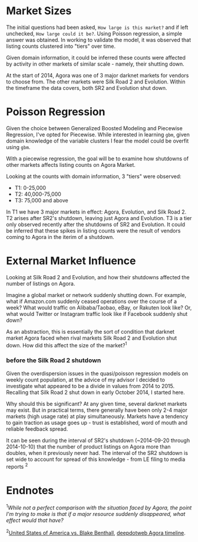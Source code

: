 # Market Sizes

The initial questions had been asked, `How large is this market?` and if left unchecked, `How large could it be?`. Using Poisson regression, a simple answer was obtained. In working to validate the model, it was observed that listing counts clustered into "tiers" over time.

Given domain information, it could be inferred these counts were affected by activity in other markets of similar scale - namely, their shutting down. 

At the start of 2014, Agora was one of 3 major darknet markets for vendors to choose from. The other markets were Silk Road 2 and Evolution. Within the timeframe the data covers, both SR2 and Evolution shut down. 


# Poisson Regression

Given the choice between Generalized Boosted Modeling and Piecewise Regression, I've opted for Piecewise. While interested in learning `gbm`, given domain knowledge of the variable clusters I fear the model could be overfit using `gbm`. 

With a piecewise regression, the goal will be to examine how shutdowns of other markets affects listing counts on Agora Market.

Looking at the counts with domain information, 3 "tiers" were observed:

- T1: 0-25,000
- T2: 40,000-75,000
- T3: 75,000 and above

In T1 we have 3 major markets in effect: Agora, Evolution, and Silk Road 2. T2 arises after SR2's shutdown, leaving just Agora and Evolution. T3 is a tier only observed recently after the shutdowns of SR2 and Evolution. It could be inferred that these spikes in listing counts were the result of vendors coming to Agora in the iterim of a shutdown. 

# External Market Influence

Looking at Silk Road 2 and Evolution, and how their shutdowns affected the number of listings on Agora. 

Imagine a global market or network suddenly shutting down. For example, what if Amazon.com suddenly ceased operations over the course of a week? What would traffic on Alibaba/Taobao, eBay, or Rakuten look like? Or, what would Twitter or Instagram traffic look like if Facebook suddenly shut down? 

As an abstraction, this is essentially the sort of condition that darknet market Agora faced when rival markets Silk Road 2 and Evolution shut down. How did this affect the size of the market?<sup>1</sup>


### before the Silk Road 2 shutdown

Given the overdispersion issues in the quasi/poisson regression models on weekly count population, at the advice of my advisor I decided to investigate what appeared to be a divide in values from 2014 to 2015. Recalling that Silk Road 2 shut down in early October 2014, I started here.

Why should this be significant? At any given time, several darknet markets may exist. But in practical terms, there generally have been only 2-4 major markets (high usage rate) at play simultaneously. Markets have a tendency to gain traction as usage goes up - trust is established, word of mouth and reliable feedback spread.

It can be seen during the interval of SR2's shutdown (~2014-09-20 through 2014-10-10) that the number of product listings on Agora more than doubles, when it previously never had. The interval of the SR2 shutdown is set wide to account for spread of this knowledge - from LE filing to media reports <sup>2</sup> 





# Endnotes


<sup>1</sup>_While not a perfect comparison with the situation faced by Agora, the point I'm trying to make is that if a major resource suddenly disappeared, what effect would that have?_

<sup>2</sup>[United States of America vs. Blake Benthall](https://www.justice.gov/sites/default/files/usao-sdny/legacy/2015/03/25/Benthall,%20Blake%20Complaint.pdf), [deepdotweb Agora timeline]().




